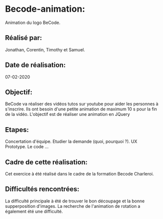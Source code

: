 # Becode-animation:

Animation du logo BeCode.

## Réalisé par:

Jonathan, Corentin, Timothy et  Samuel.

## Date de réalisation:

07-02-2020

## Objectif:

 BeCode va réaliser des vidéos tutos sur youtube pour aider les personnes à s'inscrire.
 Ils ont  besoin d'une petite animation de maximum 10 s pour la fin de la vidéo. 
 L'objectif est de réaliser une animation en JQuery
 
## Etapes:

Concertation d'équipe.
Etudier la demande (quoi, pourquoi ?).
UX Prototype.
Le code ...

## Cadre de cette réalisation: 

Cet exercice à été réalisé dans le cadre de la formation Becode Charleroi.

## Difficultés rencontrées: 

La difficulté principale à été de  trouver le bon découpage et la bonne supperposition d'images.
La recherche de l'animation de rotation a également été une difficulté.

